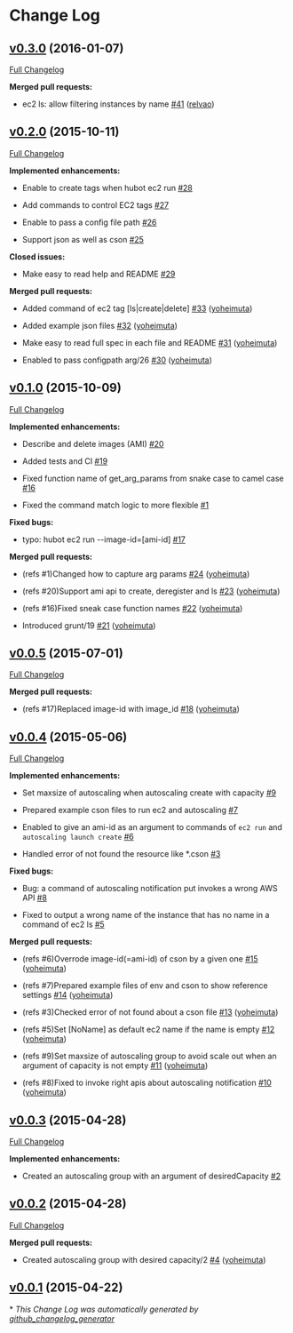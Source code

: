 # Change Log

## [v0.3.0](https://github.com/yoheimuta/hubot-aws/tree/v0.3.0) (2016-01-07)

[Full Changelog](https://github.com/yoheimuta/hubot-aws/compare/v0.2.0...v0.3.0)

**Merged pull requests:**

- ec2 ls: allow filtering instances by name [\#41](https://github.com/yoheimuta/hubot-aws/pull/41) ([relvao](https://github.com/relvao))

## [v0.2.0](https://github.com/yoheimuta/hubot-aws/tree/v0.2.0) (2015-10-11)

[Full Changelog](https://github.com/yoheimuta/hubot-aws/compare/v0.1.0...v0.2.0)

**Implemented enhancements:**

- Enable to create tags when hubot ec2 run [\#28](https://github.com/yoheimuta/hubot-aws/issues/28)

- Add commands to control EC2 tags [\#27](https://github.com/yoheimuta/hubot-aws/issues/27)

- Enable to pass a config file path [\#26](https://github.com/yoheimuta/hubot-aws/issues/26)

- Support json as well as cson [\#25](https://github.com/yoheimuta/hubot-aws/issues/25)

**Closed issues:**

- Make easy to read help and README [\#29](https://github.com/yoheimuta/hubot-aws/issues/29)

**Merged pull requests:**

- Added command of ec2 tag \[ls|create|delete\] [\#33](https://github.com/yoheimuta/hubot-aws/pull/33) ([yoheimuta](https://github.com/yoheimuta))

- Added example json files [\#32](https://github.com/yoheimuta/hubot-aws/pull/32) ([yoheimuta](https://github.com/yoheimuta))

- Make easy to read full spec in each file and README [\#31](https://github.com/yoheimuta/hubot-aws/pull/31) ([yoheimuta](https://github.com/yoheimuta))

- Enabled to pass configpath arg/26 [\#30](https://github.com/yoheimuta/hubot-aws/pull/30) ([yoheimuta](https://github.com/yoheimuta))

## [v0.1.0](https://github.com/yoheimuta/hubot-aws/tree/v0.1.0) (2015-10-09)

[Full Changelog](https://github.com/yoheimuta/hubot-aws/compare/v0.0.5...v0.1.0)

**Implemented enhancements:**

- Describe and delete images \(AMI\) [\#20](https://github.com/yoheimuta/hubot-aws/issues/20)

- Added tests and CI [\#19](https://github.com/yoheimuta/hubot-aws/issues/19)

- Fixed function name of get\_arg\_params from snake case to camel case [\#16](https://github.com/yoheimuta/hubot-aws/issues/16)

- Fixed the command match logic to more flexible [\#1](https://github.com/yoheimuta/hubot-aws/issues/1)

**Fixed bugs:**

- typo: hubot ec2 run --image-id=\[ami-id\] [\#17](https://github.com/yoheimuta/hubot-aws/issues/17)

**Merged pull requests:**

- \(refs \#1\)Changed how to capture arg params [\#24](https://github.com/yoheimuta/hubot-aws/pull/24) ([yoheimuta](https://github.com/yoheimuta))

- \(refs \#20\)Support ami api to create, deregister and ls [\#23](https://github.com/yoheimuta/hubot-aws/pull/23) ([yoheimuta](https://github.com/yoheimuta))

- \(refs \#16\)Fixed sneak case function names [\#22](https://github.com/yoheimuta/hubot-aws/pull/22) ([yoheimuta](https://github.com/yoheimuta))

- Introduced grunt/19 [\#21](https://github.com/yoheimuta/hubot-aws/pull/21) ([yoheimuta](https://github.com/yoheimuta))

## [v0.0.5](https://github.com/yoheimuta/hubot-aws/tree/v0.0.5) (2015-07-01)

[Full Changelog](https://github.com/yoheimuta/hubot-aws/compare/v0.0.4...v0.0.5)

**Merged pull requests:**

- \(refs \#17\)Replaced image-id with image\_id [\#18](https://github.com/yoheimuta/hubot-aws/pull/18) ([yoheimuta](https://github.com/yoheimuta))

## [v0.0.4](https://github.com/yoheimuta/hubot-aws/tree/v0.0.4) (2015-05-06)

[Full Changelog](https://github.com/yoheimuta/hubot-aws/compare/v0.0.3...v0.0.4)

**Implemented enhancements:**

- Set maxsize of autoscaling when autoscaling create with capacity [\#9](https://github.com/yoheimuta/hubot-aws/issues/9)

- Prepared example cson files to run ec2 and autoscaling [\#7](https://github.com/yoheimuta/hubot-aws/issues/7)

- Enabled to give an ami-id as an argument to commands of `ec2 run` and `autoscaling launch create` [\#6](https://github.com/yoheimuta/hubot-aws/issues/6)

- Handled error of not found the resource like \*.cson [\#3](https://github.com/yoheimuta/hubot-aws/issues/3)

**Fixed bugs:**

- Bug: a command of autoscaling notification put invokes a wrong AWS API [\#8](https://github.com/yoheimuta/hubot-aws/issues/8)

- Fixed to output a wrong name of the instance that has no name in a command of ec2 ls [\#5](https://github.com/yoheimuta/hubot-aws/issues/5)

**Merged pull requests:**

- \(refs \#6\)Overrode image-id\(=ami-id\) of cson by a given one [\#15](https://github.com/yoheimuta/hubot-aws/pull/15) ([yoheimuta](https://github.com/yoheimuta))

- \(refs \#7\)Prepared example files of env and cson to show reference settings [\#14](https://github.com/yoheimuta/hubot-aws/pull/14) ([yoheimuta](https://github.com/yoheimuta))

- \(refs \#3\)Checked error of not found about a cson file [\#13](https://github.com/yoheimuta/hubot-aws/pull/13) ([yoheimuta](https://github.com/yoheimuta))

- \(refs \#5\)Set \[NoName\] as default ec2 name if the name is empty [\#12](https://github.com/yoheimuta/hubot-aws/pull/12) ([yoheimuta](https://github.com/yoheimuta))

- \(refs \#9\)Set maxsize of autoscaling group to avoid scale out when an argument of capacity is not empty [\#11](https://github.com/yoheimuta/hubot-aws/pull/11) ([yoheimuta](https://github.com/yoheimuta))

- \(refs \#8\)Fixed to invoke right apis about autoscaling notification [\#10](https://github.com/yoheimuta/hubot-aws/pull/10) ([yoheimuta](https://github.com/yoheimuta))

## [v0.0.3](https://github.com/yoheimuta/hubot-aws/tree/v0.0.3) (2015-04-28)

[Full Changelog](https://github.com/yoheimuta/hubot-aws/compare/v0.0.2...v0.0.3)

**Implemented enhancements:**

- Created an autoscaling group with an argument of desiredCapacity [\#2](https://github.com/yoheimuta/hubot-aws/issues/2)

## [v0.0.2](https://github.com/yoheimuta/hubot-aws/tree/v0.0.2) (2015-04-28)

[Full Changelog](https://github.com/yoheimuta/hubot-aws/compare/v0.0.1...v0.0.2)

**Merged pull requests:**

- Created autoscaling group with desired capacity/2 [\#4](https://github.com/yoheimuta/hubot-aws/pull/4) ([yoheimuta](https://github.com/yoheimuta))

## [v0.0.1](https://github.com/yoheimuta/hubot-aws/tree/v0.0.1) (2015-04-22)



\* *This Change Log was automatically generated by [github_changelog_generator](https://github.com/skywinder/Github-Changelog-Generator)*